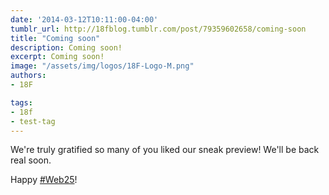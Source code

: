 ```yaml
---
date: '2014-03-12T10:11:00-04:00'
tumblr_url: http://18fblog.tumblr.com/post/79359602658/coming-soon
title: "Coming soon"
description: Coming soon!
excerpt: Coming soon!
image: "/assets/img/logos/18F-Logo-M.png"
authors:
- 18F

tags:
- 18f
- test-tag
---
```


<span>We're truly gratified so many of you liked our sneak preview!
We'll be back real soon. </span>

Happy [\#Web25](https://twitter.com/search?q=%23web25&src=hash)!
